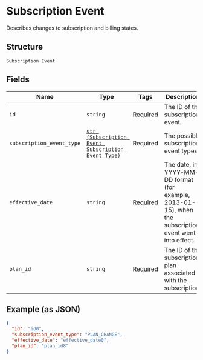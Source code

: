 
# Subscription Event

Describes changes to subscription and billing states.

## Structure

`Subscription Event`

## Fields

| Name | Type | Tags | Description |
|  --- | --- | --- | --- |
| `id` | `string` | Required | The ID of the subscription event. |
| `subscription_event_type` | [`str (Subscription Event Subscription Event Type)`](/doc/models/subscription-event-subscription-event-type.md) | Required | The possible subscription event types. |
| `effective_date` | `string` | Required | The date, in YYYY-MM-DD format (for<br>example, 2013-01-15), when the subscription event went into effect. |
| `plan_id` | `string` | Required | The ID of the subscription plan associated with the subscription. |

## Example (as JSON)

```json
{
  "id": "id0",
  "subscription_event_type": "PLAN_CHANGE",
  "effective_date": "effective_date0",
  "plan_id": "plan_id8"
}
```

